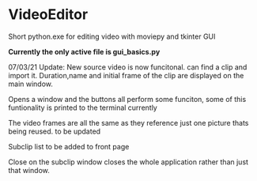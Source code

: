 # VideoEditor
 Short python.exe for editing video with moviepy and tkinter GUI


**Currently the only active file is gui_basics.py**

07/03/21 Update:
New source video is now funcitonal. 
can find a clip and import it.
    Duration,name and initial frame of the clip are displayed on the main window.
    
Opens a window and the buttons all perform some funciton, some of this funtionality is printed to the terminal currently

The video frames are all the same as they reference just one picture thats being reused. to be updated

Subclip list to be added to front page

Close on the subclip window closes the whole application rather than just that window. 

